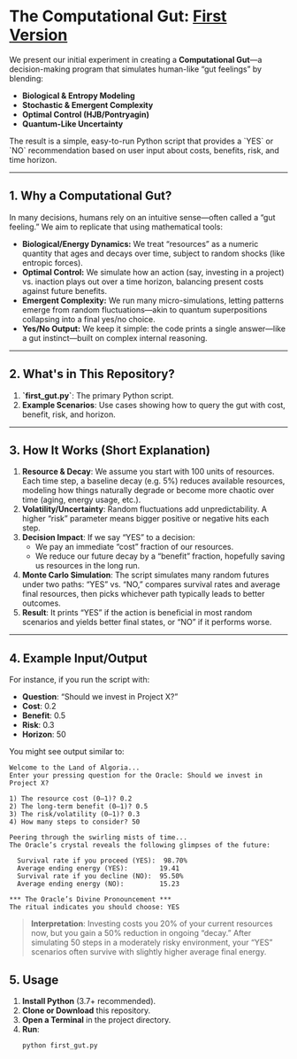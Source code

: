 # The Computational Gut: [First Version](https://blog.wasda.ai/post.html?id=wasd-ai-pursuit-algorithm-2025)

We present our initial experiment in creating a **Computational Gut**—a decision-making program that simulates human-like “gut feelings” by blending:
- **Biological & Entropy Modeling**  
- **Stochastic & Emergent Complexity**  
- **Optimal Control (HJB/Pontryagin)**  
- **Quantum-Like Uncertainty**  

The result is a simple, easy-to-run Python script that provides a \`YES\` or \`NO\` recommendation based on user input about costs, benefits, risk, and time horizon.

---

## 1. Why a Computational Gut?

In many decisions, humans rely on an intuitive sense—often called a “gut feeling.” We aim to replicate that using mathematical tools:

- **Biological/Energy Dynamics:** We treat “resources” as a numeric quantity that ages and decays over time, subject to random shocks (like entropic forces).
- **Optimal Control:** We simulate how an action (say, investing in a project) vs. inaction plays out over a time horizon, balancing present costs against future benefits.
- **Emergent Complexity:** We run many micro-simulations, letting patterns emerge from random fluctuations—akin to quantum superpositions collapsing into a final yes/no choice.
- **Yes/No Output:** We keep it simple: the code prints a single answer—like a gut instinct—built on complex internal reasoning.

---

## 2. What's in This Repository?

1. **\`first_gut.py\`**: The primary Python script.  
2. **Example Scenarios**: Use cases showing how to query the gut with cost, benefit, risk, and horizon.  

---

## 3. How It Works (Short Explanation)

1. **Resource & Decay**: We assume you start with 100 units of resources. Each time step, a baseline decay (e.g. 5%) reduces available resources, modeling how things naturally degrade or become more chaotic over time (aging, energy usage, etc.).  
2. **Volatility/Uncertainty**: Random fluctuations add unpredictability. A higher “risk” parameter means bigger positive or negative hits each step.  
3. **Decision Impact**: If we say “YES” to a decision:
    - We pay an immediate “cost” fraction of our resources.
    - We reduce our future decay by a “benefit” fraction, hopefully saving us resources in the long run.
4. **Monte Carlo Simulation**: The script simulates many random futures under two paths: “YES” vs. “NO,” compares survival rates and average final resources, then picks whichever path typically leads to better outcomes.  
5. **Result**: It prints “YES” if the action is beneficial in most random scenarios and yields better final states, or “NO” if it performs worse.

---

## 4. Example Input/Output

For instance, if you run the script with:
- **Question**: “Should we invest in Project X?”  
- **Cost**: 0.2  
- **Benefit**: 0.5  
- **Risk**: 0.3  
- **Horizon**: 50  

You might see output similar to:

```
Welcome to the Land of Algoria...
Enter your pressing question for the Oracle: Should we invest in Project X?

1) The resource cost (0–1)? 0.2
2) The long-term benefit (0–1)? 0.5
3) The risk/volatility (0–1)? 0.3
4) How many steps to consider? 50

Peering through the swirling mists of time...
The Oracle’s crystal reveals the following glimpses of the future:

  Survival rate if you proceed (YES):  98.70%
  Average ending energy (YES):        19.41
  Survival rate if you decline (NO):  95.50%
  Average ending energy (NO):         15.23

*** The Oracle’s Divine Pronouncement ***
The ritual indicates you should choose: YES
```

> **Interpretation**: Investing costs you 20% of your current resources now, but you gain a 50% reduction in ongoing “decay.” After simulating 50 steps in a moderately risky environment, your “YES” scenarios often survive with slightly higher average final energy.

## 5. Usage

1. **Install Python** (3.7+ recommended).
2. **Clone or Download** this repository.
3. **Open a Terminal** in the project directory.
4. **Run**:
   ```bash
   python first_gut.py
